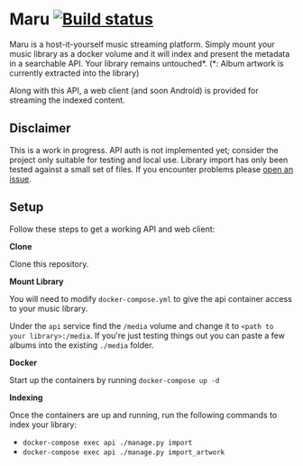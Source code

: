 # Maru [![Build status](https://badge.buildkite.com/93665fc87856b435a73715c4f49a9af1f59eee1836a4c66f46.svg)](https://buildkite.com/spiralpower/maru)
Maru is a host-it-yourself music streaming platform. Simply mount your music
library as a docker volume and it will index and present the metadata in a
searchable API. Your library remains untouched*. (*: Album artwork is currently
extracted into the library)

Along with this API, a web client (and soon Android) is provided for streaming
the indexed content.

## Disclaimer
This is a work in progress. API auth is not implemented yet; consider the project only suitable for testing and local use. Library import has only been tested against a small set of files. If you encounter problems please [open an issue](https://github.com/jordanribera/maru/issues). 

## Setup
Follow these steps to get a working API and web client:

**Clone**

Clone this repository.


**Mount Library**

You will need to modify `docker-compose.yml` to give the api container access
to your music library.

Under the `api` service find the `/media` volume and change it to `<path to
your library>:/media`. If you're just testing things out you can paste a few
albums into the existing `./media` folder.


**Docker**

Start up the containers by running `docker-compose up -d`


**Indexing**

Once the containers are up and running, run the following commands to index
your library:
  - `docker-compose exec api ./manage.py import`
  - `docker-compose exec api ./manage.py import_artwork`

